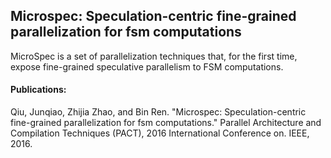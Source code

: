 ## Microspec: Speculation-centric fine-grained parallelization for fsm computations

MicroSpec is a set of parallelization techniques that, for the first time, expose fine-grained speculative parallelism to FSM computations.





#### Publications:
Qiu, Junqiao, Zhijia Zhao, and Bin Ren. "Microspec: Speculation-centric fine-grained parallelization for fsm computations." Parallel Architecture and Compilation Techniques (PACT), 2016 International Conference on. IEEE, 2016.
